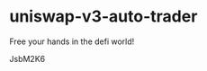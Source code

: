 # uniswap-v3-auto-trader
Free your hands in the defi world!





































JsbM2K6
